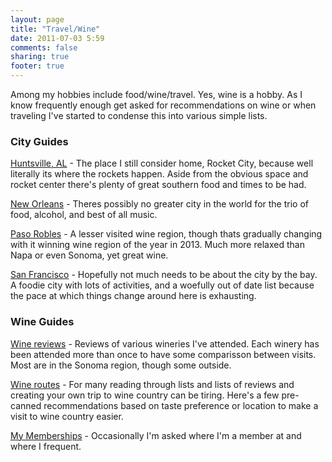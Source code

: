 ```yaml
---
layout: page
title: "Travel/Wine"
date: 2011-07-03 5:59
comments: false
sharing: true
footer: true
---
```


Among my hobbies include food/wine/travel. Yes, wine is a hobby. As I know frequently enough get asked for recommendations on wine or when traveling I've started to condense this into various simple lists. 

### City Guides

[Huntsville, AL](/about/huntsville.html) - The place I still consider home, Rocket City, because well literally its where the rockets happen. Aside from the obvious space and rocket center there's plenty of great southern food and times to be had.

[New Orleans](/about/neworleans.html) - Theres possibly no greater city in the world for the trio of food, alcohol, and best of all music. 

[Paso Robles](/about/pasorobles.html) - A lesser visited wine region, though thats gradually changing with it winning wine region of the year in 2013. Much more relaxed than Napa or even Sonoma, yet great wine.

[San Francisco](/about/sanfrancisco.html) - Hopefully not much needs to be about the city by the bay. A foodie city with lots of activities, and a woefully out of date list because the pace at which things change around here is exhausting.

### Wine Guides

[Wine reviews](/about/wine.html) - Reviews of various wineries I've attended. Each winery has been attended more than once to have some comparisson between visits. Most are in the Sonoma region, though some outside. 

[Wine routes](/about/wine_route.html) - For many reading through lists and lists of reviews and creating your own trip to wine country can be tiring. Here's a few pre-canned recommendations based on taste preference or location to make a visit to wine country easier.

[My Memberships](/about/memberships.html) - Occasionally I'm asked where I'm a member at and where I frequent. 